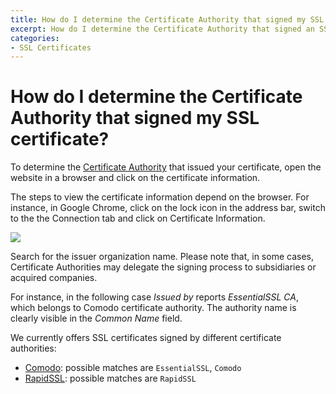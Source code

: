 ```yaml
---
title: How do I determine the Certificate Authority that signed my SSL certificate?
excerpt: How do I determine the Certificate Authority that signed an SSL certificate.
categories:
- SSL Certificates
---
```


# How do I determine the Certificate Authority that signed my SSL certificate?

To determine the [Certificate Authority](/articles/what-certificate-authority/) that issued your certificate, open the website in a browser and click on the certificate information.

The steps to view the certificate information depend on the browser. For instance, in Google Chrome, click on the lock icon in the address bar, switch to the the <label>Connection</label> tab and click on <label>Certificate Information</label>.

![](http://cl.ly/image/1C1V2K2c422C/dnsimple-certificate-determine-authority.png)

Search for the issuer organization name. Please note that, in some cases, Certificate Authorities may delegate the signing process to subsidiaries or acquired companies.

For instance, in the following case *Issued by* reports *EssentialSSL CA*, which belongs to Comodo certificate authority. The authority name is clearly visible in the *Common Name* field.

We currently offers SSL certificates signed by different certificate authorities:

- [Comodo](http://www.comodo.com/): possible matches are `EssentialSSL`, `Comodo`
- [RapidSSL](http://www.rapidssl.com/): possible matches are `RapidSSL`
